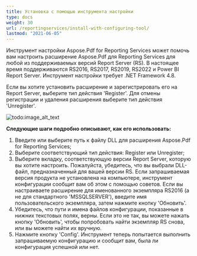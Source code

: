 ```yaml
---
title: Установка с помощью инструмента настройки
type: docs
weight: 30
url: /reportingservices/install-with-configuring-tool/
lastmod: "2021-06-05"
---
```


Инструмент настройки Aspose.Pdf for Reporting Services может помочь вам настроить расширение Aspose.Pdf для Reporting Services для любой из поддерживаемых версий Report Server (RS). В настоящее время поддерживаются RS2016, RS2017, RS2019, RS2022 и Power BI Report Server. Инструмент настройки требует .NET Framework 4.8.

Если вы хотите установить расширение и зарегистрировать его на Report Server, выберите тип действия 'Register'. Для отмены регистрации и удаления расширения выберите тип действия 'Unregister'.

![todo:image_alt_text](install-with-configuring-tool_1.png)

**Следующие шаги подробно описывают, как его использовать:**

1. Введите или выберите путь к файлу DLL для расширения Aspose.Pdf for Reporting Services;
1. Выберите соответствующий тип действия: Register или Unregister;
1. Выберите вкладку, соответствующую версии Report Server, которую вы хотите настроить. Пожалуйста, убедитесь, что вы выбрали DLL-файл, предназначенный для вашей версии RS. Если запрашиваемая версия продукта не установлена на компьютере, инструмент конфигурации сообщит вам об этом с помощью советов. Если вы настраиваете расширение для именованного экземпляра RS2016 (а не для стандартного 'MSSQLSERVER'), введите имя пользовательского экземпляра, затем нажмите кнопку 'Обновить'.  
1. Убедитесь, что пути и имена файлов конфигурации, показанные в нижних текстовых полях, верны. Если это не так, вы можете нажать кнопку 'Обновить', чтобы попробовать найти экземпляр RS снова, или вы можете найти их вручную.  
1. Нажмите кнопку 'Config'. Инструмент теперь попытается выполнить запрашиваемую конфигурацию и сообщит вам, была ли конфигурация успешной или нет.